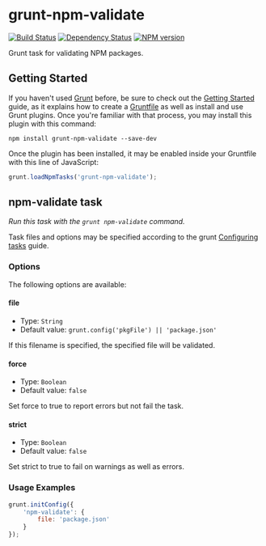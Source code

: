 grunt-npm-validate
==================
[![Build Status](https://travis-ci.org/joshuaspence/grunt-npm-validate.png)](http://travis-ci.org/joshuaspence/grunt-npm-validate)
[![Dependency Status](https://www.versioneye.com/nodejs/grunt-npm-validate/badge.png)](https://www.versioneye.com/nodejs/grunt-npm-validate)
[![NPM version](https://badge.fury.io/js/grunt-npm-validate.png)](http://badge.fury.io/js/grunt-npm-validate)

Grunt task for validating NPM packages.

Getting Started
---------------
If you haven't used [Grunt](http://gruntjs.com/) before, be sure to check out
the [Getting Started](http://gruntjs.com/getting-started) guide, as it explains
how to create a [Gruntfile](http://gruntjs.com/sample-gruntfile) as well as
install and use Grunt plugins. Once you're familiar with that process, you may
install this plugin with this command:

```shell
npm install grunt-npm-validate --save-dev
```

Once the plugin has been installed, it may be enabled inside your Gruntfile with this line of JavaScript:

```js
grunt.loadNpmTasks('grunt-npm-validate');
```

npm-validate task
-----------------
_Run this task with the `grunt npm-validate` command._

Task files and options may be specified according to the grunt
[Configuring tasks](http://gruntjs.com/configuring-tasks) guide.

### Options
The following options are available:

#### file
- Type: `String`
- Default value: `grunt.config('pkgFile') || 'package.json'`

If this filename is specified, the specified file will be validated.

#### force
- Type: `Boolean`
- Default value: `false`

Set force to true to report errors but not fail the task.

#### strict
- Type: `Boolean`
- Default value: `false`

Set strict to true to fail on warnings as well as errors.

### Usage Examples
```js
grunt.initConfig({
    'npm-validate': {
        file: 'package.json'
    }
});
```
